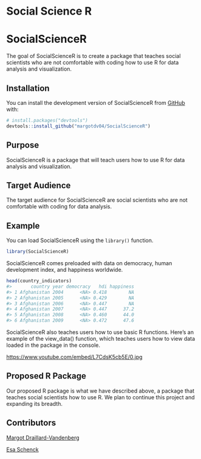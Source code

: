 Social Science R
================

<!-- README.md is generated from README.Rmd. Please edit that file -->

# SocialScienceR

<!-- badges: start -->
<!-- badges: end -->

The goal of SocialScienceR is to create a package that teaches social
scientists who are not comfortable with coding how to use R for data
analysis and visualization.

## Installation

You can install the development version of SocialScienceR from
[GitHub](https://github.com/) with:

``` r
# install.packages("devtools")
devtools::install_github("margotdv04/SocialScienceR")
```

## Purpose

SocialScienceR is a package that will teach users how to use R for data
analysis and visualization.

## Target Audience

The target audience for SocialScienceR are social scientists who are not
comfortable with coding for data analysis.

## Example

You can load SocialScienceR using the `library()` function.

``` r
library(SocialScienceR)
```

SocialScienceR comes preloaded with data on democracy, human development
index, and happiness worldwide.

``` r
head(country_indicators)
#>       country year democracy   hdi happiness
#> 1 Afghanistan 2004      <NA> 0.418        NA
#> 2 Afghanistan 2005      <NA> 0.429        NA
#> 3 Afghanistan 2006      <NA> 0.447        NA
#> 4 Afghanistan 2007      <NA> 0.447      37.2
#> 5 Afghanistan 2008      <NA> 0.460      44.0
#> 6 Afghanistan 2009      <NA> 0.472      47.6
```

SocialScienceR also teaches users how to use basic R functions. Here’s
an example of the view_data() function, which teaches users how to view
data loaded in the package in the console.

<https://www.youtube.com/embed/L7CdsK5cb5E/0.jpg>

## Proposed R Package

Our proposed R package is what we have described above, a package that
teaches social scientists how to use R. We plan to continue this project
and expanding its breadth.

## Contributors

[Margot Draillard-Vandenberg](https://github.com/margotdv04)

[Esa Schenck](https://github.com/esaschenck)
